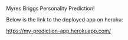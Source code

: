 Myres Briggs Personality Prediction!

Below is the link to the deployed app on heroku:

https://my-prediction-app.herokuapp.com/
